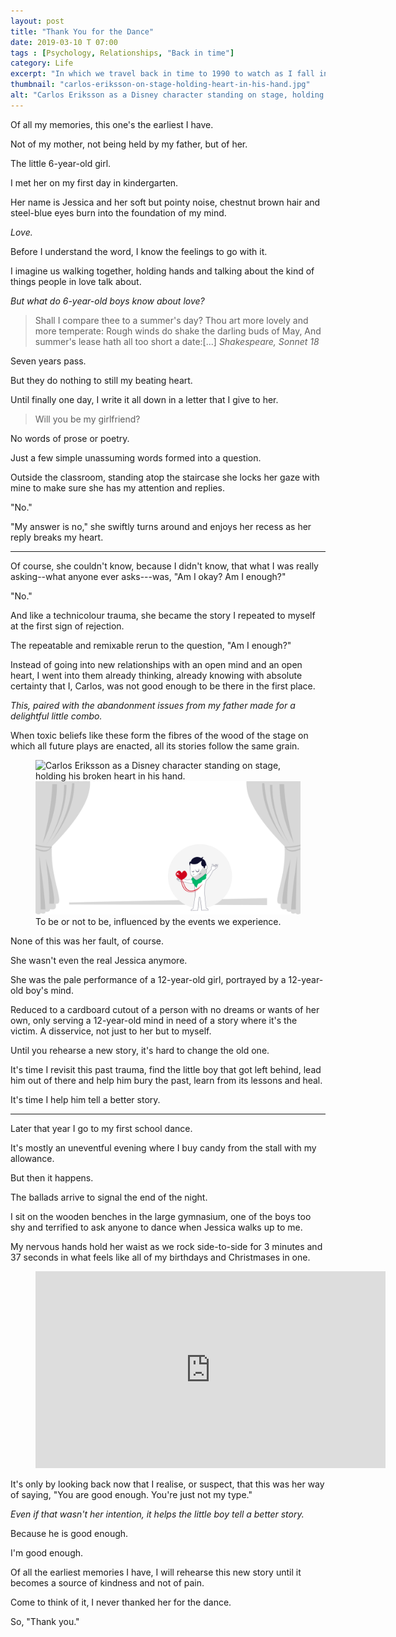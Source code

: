```yaml
---
layout: post
title: "Thank You for the Dance"
date: 2019-03-10 T 07:00
tags : [Psychology, Relationships, "Back in time"]
category: Life
excerpt: "In which we travel back in time to 1990 to watch as I fall in love for the first time and how the consequent rejection came to shape my future relationships."
thumbnail: "carlos-eriksson-on-stage-holding-heart-in-his-hand.jpg"
alt: "Carlos Eriksson as a Disney character standing on stage, holding his broken heart in his hand."
---
```

Of all my memories, this one's the earliest I have.

Not of my mother, not being held by my father, but of her.

The little 6-year-old girl.

I met her on my first day in kindergarten.

Her name is Jessica and her soft but pointy noise, chestnut brown hair and steel-blue eyes burn into the foundation of my mind.

*Love.*

Before I understand the word, I know the feelings to go with it.

I imagine us walking together, holding hands and talking about the kind of things people in love talk about.

*But what do 6-year-old boys know about love?*

> Shall I compare thee to a summer's day? Thou art more lovely and more temperate: Rough winds do shake the darling buds of May, And summer's lease hath all too short a date:[...] <cite>Shakespeare, Sonnet 18</cite>

Seven years pass.

But they do nothing to still my beating heart.

Until finally one day, I write it all down in a letter that I give to her.

> Will you be my girlfriend?

No words of prose or poetry.

Just a few simple unassuming words formed into a question.

Outside the classroom, standing atop the staircase she locks her gaze with mine to make sure she has my attention and replies.

"No."

"My answer is no," she swiftly turns around and enjoys her recess as her reply breaks my heart.

***

Of course, she couldn't know, because I didn't know, that what I was really asking--what anyone ever asks---was, "Am I okay? Am I enough?"

"No."

And like a technicolour trauma, she became the story I repeated to myself at the first sign of rejection.

The repeatable and remixable rerun to the question, "Am I enough?"

Instead of going into new relationships with an open mind and an open heart, I went into them already thinking, already knowing with absolute certainty that I, Carlos, was not good enough to be there in the first place.

*This, paired with the abandonment issues from my father made for a delightful little combo.*

When toxic beliefs like these form the fibres of the wood of the stage on which all future plays are enacted, all its stories follow the same grain.

<figure>
  <img class="js-lazy-load" data-original="/assets/posts/2019/march/thank-you-for-the-dance/carlos-eriksson-on-stage-holding-heart-in-his-hand.png" alt="Carlos Eriksson as a Disney character standing on stage, holding his broken heart in his hand.">
  <noscript>
    <img src="/assets/posts/2019/march/thank-you-for-the-dance/carlos-eriksson-on-stage-holding-heart-in-his-hand.png" alt="Carlos Eriksson as a Disney character standing on stage, holding his broken heart in his hand.">
  </noscript>
  <figcaption>To be or not to be, influenced by the events we experience.</figcaption>
</figure>

None of this was her fault, of course.

She wasn't even the real Jessica anymore.

She was the pale performance of a 12-year-old girl, portrayed by a 12-year-old boy's mind.

Reduced to a cardboard cutout of a person with no dreams or wants of her own, only serving a 12-year-old mind in need of a story where it's the victim. A disservice, not just to her but to myself.

Until you rehearse a new story, it's hard to change the old one.

It's time I revisit this past trauma, find the little boy that got left behind, lead him out of there and help him bury the past, learn from its lessons and heal.

It's time I help him tell a better story.

***

Later that year I go to my first school dance.

It's mostly an uneventful evening where I buy candy from the stall with my allowance. 

But then it happens.

The ballads arrive to signal the end of the night.

I sit on the wooden benches in the large gymnasium, one of the boys too shy and terrified to ask anyone to dance when Jessica walks up to me.

My nervous hands hold her waist as we rock side-to-side for 3 minutes and 37 seconds in what feels like all of my birthdays and Christmases in one.

<figure class="media-video">
  <iframe width="560" height="315" src="https://www.youtube.com/embed/e-1OtlVHP70" frameborder="0" allow="accelerometer; autoplay; encrypted-media; gyroscope; picture-in-picture" allowfullscreen></iframe>
</figure>

It's only by looking back now that I realise, or suspect, that this was her way of saying, "You are good enough. You're just not my type."

*Even if that wasn't her intention, it helps the little boy tell a better story.*

Because he is good enough.

I'm good enough.

Of all the earliest memories I have, I will rehearse this new story until it becomes a source of kindness and not of pain.

Come to think of it, I never thanked her for the dance.

So, "Thank you."
